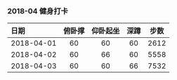 ### 2018-04 健身打卡

| 日期         | 俯卧撑  | 仰卧起坐 |  深蹲  |  步数  |
| :--------- | :--: | :--: | :--: | :--: |
| 2018-04-01 |  60  |  60  |  60  | 2612 |
| 2018-04-02 |  60  |  66  |  60  | 5558 |
| 2018-04-03 |  60  |  60  |  66  | 7532 |

